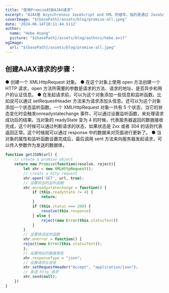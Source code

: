 ```yaml
---
title: "使用Promise封装AJAX请求"
excerpt: "AJAX是 Asynchronous JavaScript and XML 的缩写，指的是通过 JavaScript 的 异步通信，从服务器获取 XML 文档从中提取数据，再更新当前网页的对应部分，而不用刷新整个网页。"
coverImage: "${basePath}/assets/blog/promise-all.jpeg"
date: '2024-06-14T10:11:44.511Z'
author:
  name: "Hebe Huang"
  picture: "${basePath}/assets/blog/authors/hebe.avif"
ogImage:
  url: "${basePath}/assets/blog/promise-all.jpeg"
---
```


## 创建AJAX请求的步骤：
● 创建一个 XMLHttpRequest 对象。
● 在这个对象上使用 open 方法创建一个 HTTP 请求，open 方法所需要的参数是请求的方法、请求的地址、是否异步和用户的认证信息。
● 在发起请求前，可以为这个对象添加一些信息和监听函数。比如说可以通过 setRequestHeader 方法来为请求添加头信息。还可以为这个对象添加一个状态监听函数。一个 XMLHttpRequest 对象一共有 5 个状态，当它的状态变化时会触发onreadystatechange 事件，可以通过设置监听函数，来处理请求成功后的结果。当对象的 readyState 变为 4 的时候，代表服务器返回的数据接收完成，这个时候可以通过判断请求的状态，如果状态是 2xx 或者 304 的话则代表返回正常。这个时候就可以通过 response 中的数据来对页面进行更新了。
● 当对象的属性和监听函数设置完成后，最后调用 sent 方法来向服务器发起请求，可以传入参数作为发送的数据体。

```javascript
function getJSON(url) {
    // create a promise object
    return new Promise(function(resolve, reject){
        let xhr = new XMLHttpRequest();
        // create a http request
        xhr.open('GET', url, true);
        // 设置状态的监听函数
        xhr.onreadystatechange = function() {
            if (this.readyState != 4) {
                return;
            }
            if (this.status === 200) {
                resolve(this.response)
            } else {
                reject(new Error(this.statusText))
            }
        }
        // 设置错误监听函数
        xhr.onerror = function() {
        reject(new Error(this.statusText));
        };
        // 设置响应的数据类型
        xhr.responseType = "json";
        // 设置请求头信息
        xhr.setRequestHeader("Accept", "application/json");
        // 发送 http 请求
        xhr.send(null);
    })
}
```